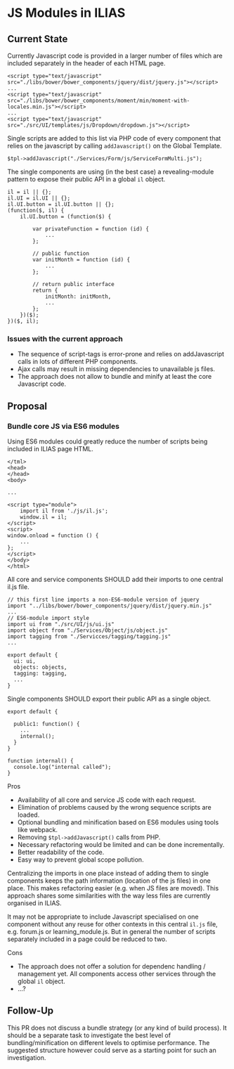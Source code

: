 # JS Modules in ILIAS

## Current State

Currently Javascript code is provided in a larger number of files which are included separately in the header of each HTML page.

```
<script type="text/javascript" src="./libs/bower/bower_components/jquery/dist/jquery.js"></script>
...
<script type="text/javascript" src="./libs/bower/bower_components/moment/min/moment-with-locales.min.js"></script>
...
<script type="text/javascript" src="./src/UI/templates/js/Dropdown/dropdown.js"></script>
``` 

Single scripts are added to this list via PHP code of every component that relies on the javascript by calling `addJavascript()` on the Global Template.

```
$tpl->addJavascript("./Services/Form/js/ServiceFormMulti.js");
```

The single components are using (in the best case) a revealing-module pattern to expose their public API in a global `il` object.

```
il = il || {};
il.UI = il.UI || {};
il.UI.button = il.UI.button || {};
(function($, il) {
    il.UI.button = (function($) {

        var privateFunction = function (id) {
            ...
        };

        // public function
        var initMonth = function (id) {
            ...
        };

        // return public interface
        return {
            initMonth: initMonth,
            ...
        };
    })($);
})($, il);

```

### Issues with the current approach

- The sequence of script-tags is error-prone and relies on addJavascript calls in lots of different PHP components.
- Ajax calls may result in missing dependencies to unavailable js files.
- The approach does not allow to bundle and minify at least the core Javascript code.

## Proposal

### Bundle core JS via ES6 modules

Using ES6 modules could greatly reduce the number of scripts being included in ILIAS page HTML.

```
</tml>
<head>
</head>
<body>

...

<script type="module">
    import il from './js/il.js';
    window.il = il;
</script>
<script>
window.onload = function () {
    ...
};
</script>
</body>
</html>
```

All core and service components SHOULD add their imports to one central il.js file.

```
// this first line imports a non-ES6-module version of jquery
import "../libs/bower/bower_components/jquery/dist/jquery.min.js"
...
// ES6-module import style
import ui from "./src/UI/js/ui.js"
import object from "./Services/Object/js/object.js"
import tagging from "./Servicces/tagging/tagging.js"
...

export default {
  ui: ui,
  objects: objects,
  tagging: tagging,
  ...
}
```

Single components SHOULD export their public API as a single object.

```
export default {

  public1: function() {
    ...
    internal();
  }
}

function internal() {
  console.log("internal called");
}
```

Pros

- Availability of all core and service JS code with each request.
- Elimination of problems caused by the wrong sequence scripts are loaded.
- Optional bundling and minification based on ES6 modules using tools like webpack.
- Removing `$tpl->addJavascript()` calls from PHP.
- Necessary refactoring would be limited and can be done incrementally.
- Better readability of the code.
- Easy way to prevent global scope pollution.

Centralizing the imports in one place instead of adding them to single components keeps the path information (location of the js files) in one place. This makes refactoring easier (e.g. when JS files are moved). This approach shares some similarities with the way less files are currently organised in ILIAS.

It may not be appropriate to include Javascript specialised on one component without any reuse for other contexts in this central `il.js` file, e.g. forum.js or learning_module.js. But in general the number of scripts separately included in a page could be reduced to two.

Cons

- The approach does not offer a solution for dependenc handling / management yet. All components access other services through the global `il` object.
- ...?

## Follow-Up

This PR does not discuss a bundle strategy (or any kind of build process). It should be a separate task to investigate the best level of bundling/minification on different levels to optimise performance. The suggested structure however could serve as a starting point for such an investigation.